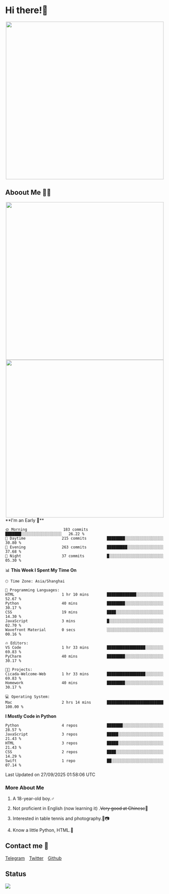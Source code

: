 # Hi there!🎉

<div align=center><img src="https://count.getloli.com/get/@Cicada000?theme=moebooru" width=500px></div>

## Aboout Me 👀💦

<div align=center>
<img src="https://github-readme-stats.vercel.app/api?username=Cicada000&show_icons=true&theme=tokyonight" width=500px>
<br>
<img src="https://github-readme-stats.vercel.app/api/top-langs/?username=Cicada000&show_icons=true&theme=tokyonight&layout=compact" width=500px>
</div>
<!--START_SECTION:waka-->
**I'm an Early 🐤** 

```text
🌞 Morning                183 commits         ███████░░░░░░░░░░░░░░░░░░   26.22 % 
🌆 Daytime                215 commits         ████████░░░░░░░░░░░░░░░░░   30.80 % 
🌃 Evening                263 commits         █████████░░░░░░░░░░░░░░░░   37.68 % 
🌙 Night                  37 commits          █░░░░░░░░░░░░░░░░░░░░░░░░   05.30 % 
```


📊 **This Week I Spent My Time On** 

```text
🕑︎ Time Zone: Asia/Shanghai

💬 Programming Languages: 
HTML                     1 hr 10 mins        █████████████░░░░░░░░░░░░   52.67 % 
Python                   40 mins             ████████░░░░░░░░░░░░░░░░░   30.17 % 
CSS                      19 mins             ████░░░░░░░░░░░░░░░░░░░░░   14.30 % 
JavaScript               3 mins              █░░░░░░░░░░░░░░░░░░░░░░░░   02.70 % 
Wavefront Material       0 secs              ░░░░░░░░░░░░░░░░░░░░░░░░░   00.16 % 

🔥 Editors: 
VS Code                  1 hr 33 mins        █████████████████░░░░░░░░   69.83 % 
PyCharm                  40 mins             ████████░░░░░░░░░░░░░░░░░   30.17 % 

🐱‍💻 Projects: 
Cicada-Welcome-Web       1 hr 33 mins        █████████████████░░░░░░░░   69.83 % 
Homework                 40 mins             ████████░░░░░░░░░░░░░░░░░   30.17 % 

💻 Operating System: 
Mac                      2 hrs 14 mins       █████████████████████████   100.00 % 
```

**I Mostly Code in Python** 

```text
Python                   4 repos             ███████░░░░░░░░░░░░░░░░░░   28.57 % 
JavaScript               3 repos             █████░░░░░░░░░░░░░░░░░░░░   21.43 % 
HTML                     3 repos             █████░░░░░░░░░░░░░░░░░░░░   21.43 % 
CSS                      2 repos             ████░░░░░░░░░░░░░░░░░░░░░   14.29 % 
Swift                    1 repo              ██░░░░░░░░░░░░░░░░░░░░░░░   07.14 % 
```




 Last Updated on 27/09/2025 01:58:06 UTC
<!--END_SECTION:waka-->

### More About Me

1. A 18-year-old boy.♂

2. Not proficient in English (now learning it) .~~Very good at Chinese~~🤣

3. Interested in table tennis and photography.🏓📷

4. Know a little Python, HTML.🐍


## Contact me 💬

[Telegram](https://t.me/CicadaLYW)&emsp;[Twitter](https://twitter.com/Cicada0001)&emsp;[Github](https://github.com/Cicada000)

## Status
<img src="https://weather-icon.journeyad.repl.co/@hangzhou?v=1" align="left">







